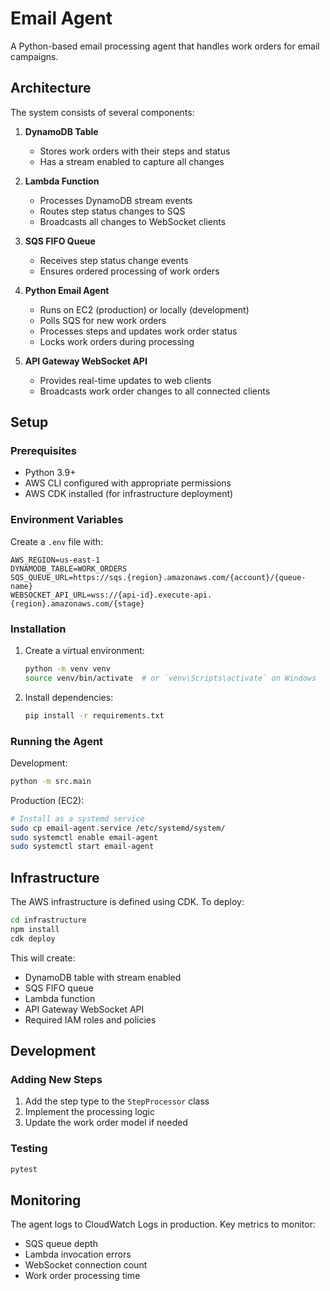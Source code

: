 # Email Agent

A Python-based email processing agent that handles work orders for email campaigns.

## Architecture

The system consists of several components:

1. **DynamoDB Table**
   - Stores work orders with their steps and status
   - Has a stream enabled to capture all changes

2. **Lambda Function**
   - Processes DynamoDB stream events
   - Routes step status changes to SQS
   - Broadcasts all changes to WebSocket clients

3. **SQS FIFO Queue**
   - Receives step status change events
   - Ensures ordered processing of work orders

4. **Python Email Agent**
   - Runs on EC2 (production) or locally (development)
   - Polls SQS for new work orders
   - Processes steps and updates work order status
   - Locks work orders during processing

5. **API Gateway WebSocket API**
   - Provides real-time updates to web clients
   - Broadcasts work order changes to all connected clients

## Setup

### Prerequisites

- Python 3.9+
- AWS CLI configured with appropriate permissions
- AWS CDK installed (for infrastructure deployment)

### Environment Variables

Create a `.env` file with:

```env
AWS_REGION=us-east-1
DYNAMODB_TABLE=WORK_ORDERS
SQS_QUEUE_URL=https://sqs.{region}.amazonaws.com/{account}/{queue-name}
WEBSOCKET_API_URL=wss://{api-id}.execute-api.{region}.amazonaws.com/{stage}
```

### Installation

1. Create a virtual environment:
   ```bash
   python -m venv venv
   source venv/bin/activate  # or `venv\Scripts\activate` on Windows
   ```

2. Install dependencies:
   ```bash
   pip install -r requirements.txt
   ```

### Running the Agent

Development:
```bash
python -m src.main
```

Production (EC2):
```bash
# Install as a systemd service
sudo cp email-agent.service /etc/systemd/system/
sudo systemctl enable email-agent
sudo systemctl start email-agent
```

## Infrastructure

The AWS infrastructure is defined using CDK. To deploy:

```bash
cd infrastructure
npm install
cdk deploy
```

This will create:
- DynamoDB table with stream enabled
- SQS FIFO queue
- Lambda function
- API Gateway WebSocket API
- Required IAM roles and policies

## Development

### Adding New Steps

1. Add the step type to the `StepProcessor` class
2. Implement the processing logic
3. Update the work order model if needed

### Testing

```bash
pytest
```

## Monitoring

The agent logs to CloudWatch Logs in production. Key metrics to monitor:
- SQS queue depth
- Lambda invocation errors
- WebSocket connection count
- Work order processing time 